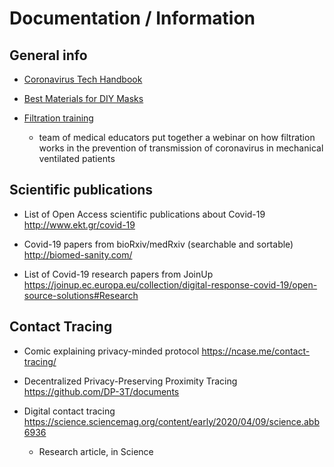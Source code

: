 # Documentation / Information

## General info

- [Coronavirus Tech Handbook](https://coronavirustechhandbook.com/home)

- [Best Materials for DIY Masks](https://smartairfilters.com/en/blog/best-materials-make-diy-face-mask-virus/)

- [Filtration training](https://medical.pall.com/en/events/coronavirus-prevention.html)
   - team of medical educators put together a webinar on how filtration works in the prevention of transmission of coronavirus in mechanical ventilated patients

## Scientific publications

- List of Open Access scientific publications about Covid-19 http://www.ekt.gr/covid-19 

- Covid-19 papers from bioRxiv/medRxiv (searchable and sortable) http://biomed-sanity.com/

- List of Covid-19 research papers from JoinUp https://joinup.ec.europa.eu/collection/digital-response-covid-19/open-source-solutions#Research 

## Contact Tracing

- Comic explaining privacy-minded protocol https://ncase.me/contact-tracing/

- Decentralized Privacy-Preserving Proximity Tracing https://github.com/DP-3T/documents

- Digital contact tracing https://science.sciencemag.org/content/early/2020/04/09/science.abb6936
  - Research article, in Science

